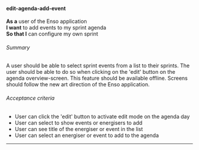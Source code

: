 #### edit-agenda-add-event
**As a** user of the Enso application <br />
**I want** to add events to my sprint agenda <br />
**So that I** can configure my own sprint

###### Summary
A user should be able to select sprint events from a list to their sprints. The user should be able to do so when clicking on the 'edit' button on the agenda overview-screen. This feature should be available offline. Screens should follow the new art direction of the Enso application.

###### Acceptance criteria
- User can click the 'edit' button to activate edit mode on the agenda day
- User can select to show events or energisers to add
- User can see title of the energiser or event in the list
- User can select an energiser or event to add to the agenda

---
